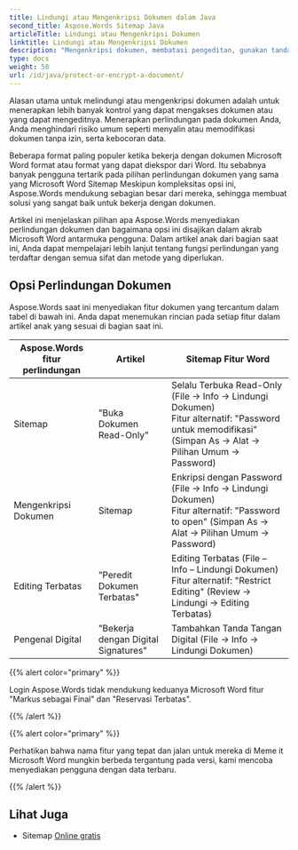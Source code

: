 ```yaml
---
title: Lindungi atau Mengenkripsi Dokumen dalam Java
second_title: Aspose.Words Sitemap Java
articleTitle: Lindungi atau Mengenkripsi Dokumen
linktitle: Lindungi atau Mengenkripsi Dokumen
description: "Mengenkripsi dokumen, membatasi pengeditan, gunakan tanda tangan digital untuk perlindungan dokumen. Aspose.Words mendukung sebagian besar Opsi perlindungan kata menggunakan JavaSitemap"
type: docs
weight: 50
url: /id/java/protect-or-encrypt-a-document/
---
```


Alasan utama untuk melindungi atau mengenkripsi dokumen adalah untuk menerapkan lebih banyak kontrol yang dapat mengakses dokumen atau yang dapat mengeditnya. Menerapkan perlindungan pada dokumen Anda, Anda menghindari risiko umum seperti menyalin atau memodifikasi dokumen tanpa izin, serta kebocoran data.

Beberapa format paling populer ketika bekerja dengan dokumen Microsoft Word format atau format yang dapat diekspor dari Word. Itu sebabnya banyak pengguna tertarik pada pilihan perlindungan dokumen yang sama yang Microsoft Word Sitemap Meskipun kompleksitas opsi ini, Aspose.Words mendukung sebagian besar dari mereka, sehingga membuat solusi yang sangat baik untuk bekerja dengan dokumen.

Artikel ini menjelaskan pilihan apa Aspose.Words menyediakan perlindungan dokumen dan bagaimana opsi ini disajikan dalam akrab Microsoft Word antarmuka pengguna. Dalam artikel anak dari bagian saat ini, Anda dapat mempelajari lebih lanjut tentang fungsi perlindungan yang terdaftar dengan semua sifat dan metode yang diperlukan.

## Opsi Perlindungan Dokumen

Aspose.Words saat ini menyediakan fitur dokumen yang tercantum dalam tabel di bawah ini. Anda dapat menemukan rincian pada setiap fitur dalam artikel anak yang sesuai di bagian saat ini.

|  Aspose.Words fitur perlindungan |  Artikel |  Sitemap Fitur Word |
|  -------------------------------  |  ------------------------------  |  ------------------------------------------------------------  |
|  Sitemap |  "Buka Dokumen Read-Only" |  Selalu Terbuka Read-Only (File → Info → Lindungi Dokumen)<br/>Fitur alternatif: "Password untuk memodifikasi" (Simpan As → Alat → Pilihan Umum → Password) |
|  Mengenkripsi Dokumen |  Sitemap |  Enkripsi dengan Password (File → Info → Lindungi Dokumen)<br/>Fitur alternatif: "Password to open" (Simpan As → Alat → Pilihan Umum → Password) |
|  Editing Terbatas |  "Peredit Dokumen Terbatas" |  Editing Terbatas (File – Info – Lindungi Dokumen)<br/>Fitur alternatif: "Restrict Editing" (Review → Lindungi → Editing Terbatas) |
|  Pengenal Digital |  "Bekerja dengan Digital Signatures" |  Tambahkan Tanda Tangan Digital (File → Info → Lindungi Dokumen) |

{{% alert color="primary" %}}

Login Aspose.Words tidak mendukung keduanya Microsoft Word fitur "Markus sebagai Final" dan "Reservasi Terbatas".

{{% /alert %}}

{{% alert color="primary" %}}

Perhatikan bahwa nama fitur yang tepat dan jalan untuk mereka di Meme it Microsoft Word mungkin berbeda tergantung pada versi, kami mencoba menyediakan pengguna dengan data terbaru.

{{% /alert %}}

## Lihat Juga

* Sitemap [Online gratis](https://products.aspose.app/words/unlock)
